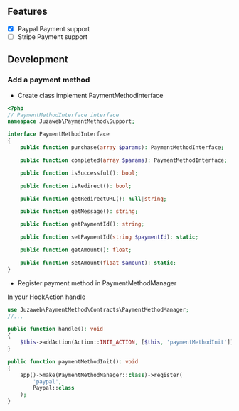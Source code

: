 ## Features
- [x] Paypal Payment support
- [ ] Stripe Payment support

## Development

### Add a payment method

- Create class implement PaymentMethodInterface
```php
<?php
// PaymentMethodInterface interface
namespace Juzaweb\PaymentMethod\Support;

interface PaymentMethodInterface
{
    public function purchase(array $params): PaymentMethodInterface;

    public function completed(array $params): PaymentMethodInterface;

    public function isSuccessful(): bool;

    public function isRedirect(): bool;

    public function getRedirectURL(): null|string;

    public function getMessage(): string;

    public function getPaymentId(): string;

    public function setPaymentId(string $paymentId): static;

    public function getAmount(): float;

    public function setAmount(float $amount): static;
}
```
- Register payment method in PaymentMethodManager

In your HookAction handle
```php
use Juzaweb\PaymentMethod\Contracts\PaymentMethodManager;
//...

public function handle(): void
{
    $this->addAction(Action::INIT_ACTION, [$this, 'paymentMethodInit']);
}

public function paymentMethodInit(): void
{
    app()->make(PaymentMethodManager::class)->register(
        'paypal',
        Paypal::class
    );
}
```
